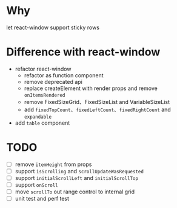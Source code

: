 # Why

let react-window support sticky rows

# Difference with react-window

- refactor react-window 
  - refactor as function component
  - remove deprecated api
  - replace createElement with render props and remove `onItemsRendered`
  - remove FixedSizeGrid、FixedSizeList and VariableSizeList
  - add `fixedTopCount`、`fixedLeftCount`、`fixedRightCount` and `expandable`
- add `table` component

# TODO
- [ ] remove `itemHeight` from props
- [ ] support `isScrolling` and `scrollUpdateWasRequested`
- [ ] support `initialScrollLeft` and `initialScrollTop`
- [ ] support `onScroll`
- [ ] move `scrollTo` out range control to internal grid
- [ ] unit test and perf test